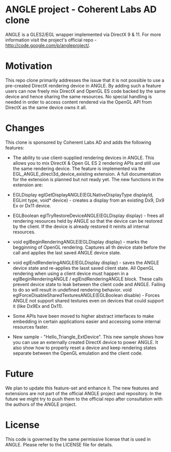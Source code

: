 ANGLE project - Coherent Labs AD clone
=====

ANGLE is a GLES2/EGL wrapper implemented via DirectX 9 & 11. For more information visit the project's official repo - http://code.google.com/p/angleproject/.

Motivation
=====

This repo clone primarily addresses the issue that it is not possible to use a pre-created DirectX rendering device in ANGLE. By adding such a feature users can now 
freely mix DirectX and OpenGL ES code backed by the same device and hence sharing the same resources. No special handling is needed in order to access content rendered via the OpenGL API 
from DirectX as the same device owns it all.

Changes
=====

This clone is sponsored by Coherent Labs AD and adds the following features:

 - The ability to use client-supplied rendering devices in ANGLE. This allows you to mix DirectX & Open GL ES 2 rendering
 APIs and still use the same rendering device. 
 The feature is implemented via the EGL_ANGLE_direct3d_device_existing extension. A full documentation for the extension is planned but not ready yet.
 The new functions in the extension are:
  - EGLDisplay eglGetDisplayANGLE(EGLNativeDisplayType displayId, EGLint type, void* device) - creates a display from an existing Dx9, Dx9
Ex or Dx11 device.
  - EGLBoolean eglTryRestoreDeviceANGLE(EGLDisplay display) - frees all rendering resources held by ANGLE so that the device can be restored by the client. If the device is already restored it reinits all internal resources.
  - void eglBeginRenderingANGLE(EGLDisplay display) - marks the begginning of OpenGL rendering. Captures all th device state before the call and applies the last saved ANGLE device state.
  - void eglEndRenderingANGLE(EGLDisplay display) - saves the ANGLE device state and re-applies the lasst saved client state.
 All OpenGL rendering when using a client device must happen in a eglBeginRenderingANGLE / eglEndRenderingANGLE block. These calls prevent device state to leak between the client code and ANGLE. Failing to do so will result in undefined rendering behavior.
 void eglForceDisableSharedTexturesANGLE(EGLBoolean disable) - Forces ANGLE not support shared textures even on devices that could support it (like Dx9Ex and Dx11).
 
 - Some APIs have been moved to higher abstract interfaces to make embedding in certain applications easier and accessing some internal resources faster.
 
 - New sample - "Hello_Triangle_ExtDevice". This new sample shows how you can use an externally created DirectX device to power ANGLE. It also show how to properly reset a device and keep rendering states separate between the OpenGL emulation and the client code.

Future
=====

We plan to update this feature-set and enhance it. The new features and extensions are not part of the official ANGLE project and repository.
In the future we might try to push them to the official repo after consultation with the authors of the ANGLE project.

License
=====
This code is governed by the same permissive license that is used in ANGLE. Please refer to the LICENSE file for details.
